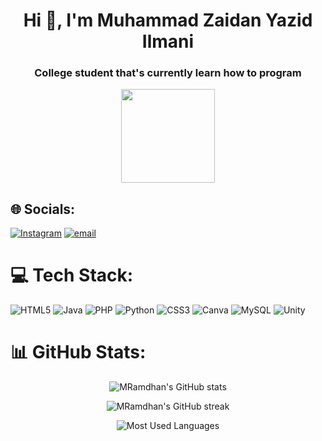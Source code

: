 <h1 align="center">Hi 👋, I'm Muhammad Zaidan Yazid Ilmani</h1>
<h3 align="center">College student that's currently learn how to program</h3>
<div align="center">
  <img height="150" src="https://media3.giphy.com/media/v1.Y2lkPTc5MGI3NjExMDZpeWUxN2o3ZG8yOGxwMTliano1ODFuY3gzb3g0NW1pZjcyMXpsbiZlcD12MV9pbnRlcm5hbF9naWZfYnlfaWQmY3Q9Zw/zB5na8URITKyvAGxdE/giphy.gif"  />
</div>

## 🌐 Socials:
[![Instagram](https://img.shields.io/badge/Instagram-%23E4405F.svg?logo=Instagram&logoColor=white)](https://instagram.com/zaism._) [![email](https://img.shields.io/badge/Email-D14836?logo=gmail&logoColor=white)](mailto:zaidanbg2@gmail.com) 

# 💻 Tech Stack:
![HTML5](https://img.shields.io/badge/html5-%23E34F26.svg?style=plastic&logo=html5&logoColor=white) ![Java](https://img.shields.io/badge/java-%23ED8B00.svg?style=plastic&logo=openjdk&logoColor=white) ![PHP](https://img.shields.io/badge/php-%23777BB4.svg?style=plastic&logo=php&logoColor=white) ![Python](https://img.shields.io/badge/python-3670A0?style=plastic&logo=python&logoColor=ffdd54) ![CSS3](https://img.shields.io/badge/css3-%231572B6.svg?style=plastic&logo=css3&logoColor=white) ![Canva](https://img.shields.io/badge/Canva-%2300C4CC.svg?style=plastic&logo=Canva&logoColor=white) ![MySQL](https://img.shields.io/badge/mysql-4479A1.svg?style=plastic&logo=mysql&logoColor=white) ![Unity](https://img.shields.io/badge/unity-%23000000.svg?style=plastic&logo=unity&logoColor=white)

# 📊 GitHub Stats:
<p align="center">
  <img src="https://github-readme-stats.vercel.app/api?username=zdnzcp&show_icons=true&theme=great-gatsby&hide_border=false" alt="MRamdhan's GitHub stats">
</p>

<p align="center">
  <img src="https://github-readme-streak-stats.herokuapp.com/?user=zdnzcp&theme=great-gatsby&hide_border=false" alt="MRamdhan's GitHub streak">
</p>

<p align="center">
  <img src="https://github-readme-stats.vercel.app/api/top-langs/?username=zdnzcp&layout=compact&theme=great-gatsby&hide_border=false" alt="Most Used Languages">
</p>

